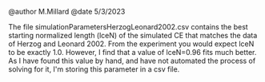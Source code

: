 @author M.Millard
@date 5/3/2023

The file simulationParametersHerzogLeonard2002.csv contains the best starting normalized length (lceN) of the simulated CE that matches the data of Herzog and Leonard 2002. From the experiment you would expect lceN to be exactly 1.0. However, I find that a value of lceN=0.96 fits much better. As I have found this value by hand, and have not automated the process of solving for it, I'm storing this parameter in a csv file.
